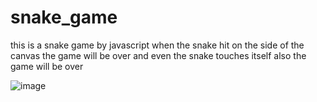# snake_game

this is a snake game by javascript when the snake hit on the side of the canvas the game will be over and even the snake touches itself also the game will be over

![image](https://user-images.githubusercontent.com/70889088/94918418-2bd4b100-04d0-11eb-9fb6-dbdd4b2e9e30.png)
